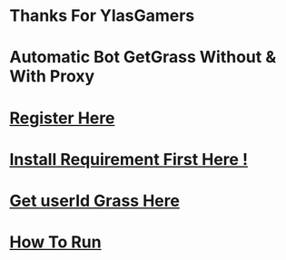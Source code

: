 
# Thanks For YlasGamers 
# Automatic Bot GetGrass Without & With Proxy
# [Register Here](https://app.getgrass.io/register/?referralCode=fIp-ogmECoJZhIN)
# [Install Requirement First Here !](https://github.com/ylasgamers/getgrass/blob/main/Requirements.md)
# [Get userId Grass Here](https://github.com/ylasgamers/getgrass/blob/main/geruserid.md)
# [How To Run](https://github.com/ylasgamers/getgrass/blob/main/howrun.md)
